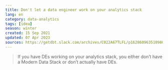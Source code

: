 ```yaml
---
title: Don't let a data engineer work on your analytics stack
lang: en
category: data-analytics
tags: [idea]
season: winter
created: 15 Sep 2021
updated: 07 Apr 2023
sources: https://getdbt.slack.com/archives/C022A67TLFL/p1628609635109800?thread_ts=1628279819.038800&cid=C022A67TLFL
---
```


> If you have DEs working on your analytics stack, you either don’t have a Modern Data Stack or don’t actually have DEs.
